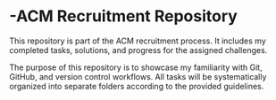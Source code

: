 # -ACM Recruitment Repository
This repository is part of the ACM recruitment process.
It includes my completed tasks, solutions, and progress for the assigned challenges.

The purpose of this repository is to showcase my familiarity with Git, GitHub, and version control workflows.
All tasks will be systematically organized into separate folders according to the provided guidelines.
